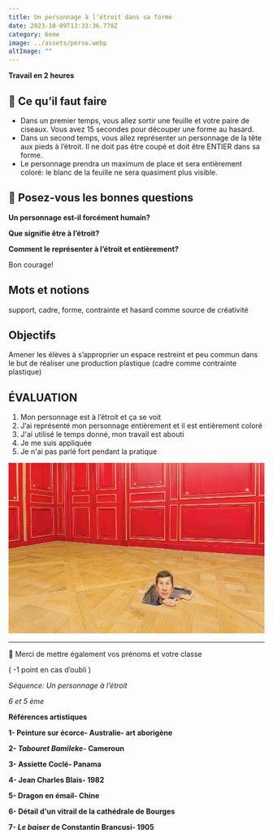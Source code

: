```yaml
---
title: Un personnage à l'étroit dans sa forme
date: 2023-10-09T13:33:36.778Z
category: 6eme
image: ../assets/perso.webp
altImage: ""
---
```

**Travail en 2 heures**

## 👀 Ce qu’il faut faire

* Dans un premier temps, vous allez sortir une feuille et votre paire de ciseaux. Vous avez 15 secondes pour découper une forme au hasard.
* Dans un second temps, vous allez représenter un personnage de la tête aux pieds à l’étroit. Il ne doit pas être coupé et doit être ENTIER dans sa forme.
* Le personnage prendra un maximum de place et sera entièrement coloré: le blanc de la feuille ne sera quasiment plus visible.

## 💭 Posez-vous les bonnes questions

**Un personnage est-il forcément humain?**

**Que signifie être à l’étroit?**

**Comment le représenter à l’étroit et entièrement?**

Bon courage!

## Mots et notions

support, cadre, forme, contrainte et hasard comme source de créativité

## Objectifs

Amener les élèves à s’approprier un espace restreint et peu commun dans le but de réaliser une production plastique (cadre comme contrainte plastique)

## ÉVALUATION

1. Mon personnage est à l’étroit et ça se voit
2. J’ai représenté mon personnage entièrement et il est entièrement coloré
3. J'ai utilisé le temps donné, mon travail est abouti
4. Je me suis appliquée
5. Je n'ai pas parlé fort pendant la pratique

![](../assets/troutable.webp)

- - -

**🙇** Merci de mettre également vos prénoms et votre classe

( -1 point en cas d’oubli )

*Séquence: Un personnage à l’étroit*

*6 et 5 ème*

**Références artistiques**

**1- Peinture sur écorce- Australie- art aborigène**

**2- *Tabouret Bamileke*- Cameroun**

**3- Assiette Coclé- Panama**

**4- Jean Charles Blais- 1982**

**5- Dragon en émail- Chine**

**6- Détail d'un vitrail de la cathédrale de Bourges**

**7- *Le baiser* de Constantin Brancusi- 1905**